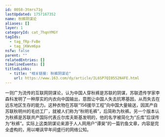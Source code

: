 ```yaml
---
id: 0058-3tmrs71g
lastUpdated: 1757167352
name: 秋裤阴谋论
aliases: []
layer: 1
categoryId: cat_7hqnYMGY
tagIds:
  - tag_fRp-FvBe
  - tag_jKWvm6pa
nsfw: false
parent: ""
relatedEntries: []
timelineEvents: []
titledLinks:
  - title: "相关链接: 秋裤阴谋论"
    url: https://www.163.com/dy/article/IL6SP7QI0552N4FE.html
---
```


一则广为流传的互联网阴谋论，认为中国人穿秋裤是苏联的阴谋，苏联遗传学家李森科发明了一种厚实的内衣向中国输出，意图让中国人失去抗寒基因，从而失去在远东地区生存的能力。这种衣物在苏联“156援华工程”向中国大量输送，因其产自苏联秋明州的毛纺工厂，就被人们称为“秋明毛裤”，后简称为秋裤。另一个版本认为秋裤是苏联共产国际代表丘尔库夫斯基发明的，他的名字被简化为“丘库”后误传为“秋裤”。实际上这类阴谋论来源于人人网用户“谭昊”的一篇钓鱼文章，内容是完全虚构的，用以嘲讽早年间盛行的网络公知。